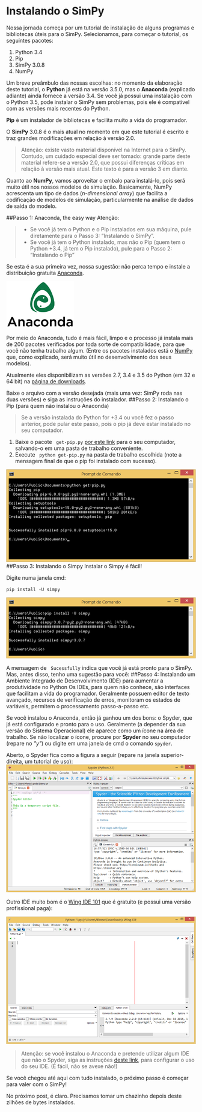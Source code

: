 # Instalando o SimPy
Nossa jornada começa por um tutorial de instalação de alguns programas e bibliotecas úteis para o SimPy. Selecionamos, para começar o tutorial, os seguintes pacotes:
1.	Python 3.4
2.	Pip
3.	SimPy 3.0.8
4.	NumPy

Um breve preâmbulo das nossas escolhas: no momento da elaboração deste tutorial, o **Python** já está na versão 3.5.0, mas o **Anaconda** (explicado adiante) ainda fornece a versão 3.4. Se você já possui uma instalação com o Python 3.5, pode instalar o SimPy sem problemas, pois ele é compatível com as versões mais recentes do Python.

**Pip** é um instalador de bibliotecas e facilita muito a vida do programador. 

O **SimPy** 3.0.8 é o mais atual no momento em que este tutorial é escrito e traz grandes modificações em relação à versão 2.0.

> Atenção: existe vasto material disponível na Internet para o SimPy. Contudo, um cuidado especial deve ser tomado: grande parte deste material refere-se a versão 2.0, que possui diferenças críticas em relação à versão mais atual. Este texto é para a versão 3 em diante.


Quanto ao **NumPy**, vamos aproveitar o embalo para instalá-lo, pois será muito útil nos nossos modelos de simulação. Basicamente, NumPy acrescenta um tipo de dados (*n-dimensional array*) que facilita a codificação de modelos de simulação, particularmente na análise de dados de saída do modelo.


##Passo 1: Anaconda, the easy way
Atenção:
> * Se você já tem o Python e o Pip instalados em sua máquina, pule diretamente para o Passo 3: “Instalando o SimPy”. 
> * Se você já tem o Python instalado, mas não o Pip (quem tem o Python +3.4, já tem o Pip instalado), pule para o Passo 2: “Instalando o Pip”

Se esta é a sua primeira vez, nossa sugestão: não perca tempo e instale a distribuição gratuita [Anaconda](http://continuum.io/downloads). 

![Anaconda logo](https://github.com/afmedina/tutorial-simpy/blob/master/Anaconda_Logo180.png?raw=true)
	 
Por meio do Anaconda, tudo é mais fácil, limpo e o processo já instala mais de 200 pacotes verificados por toda sorte de compatibilidade, para que você não tenha trabalho algum. (Entre os pacotes instalados está o [NumPy](http://www.numpy.org/) que, como explicado, será muito útil no desenvolvimento dos seus modelos).

Atualmente eles disponibilizam as versões 2.7, 3.4 e 3.5 do Python (em 32 e 64 bit) na [página de downloads](http://continuum.io/downloads).

Baixe o arquivo com a versão desejada (mais uma vez: SimPy roda nas duas versões) e siga as instruções do instalador.
##Passo 2: Instalando o Pip (para quem não instalou o Anaconda)
>Se a versão instalada do Python for +3.4 ou você fez o passo anterior,  pode pular este passo, pois o pip já deve estar instalado no seu computador.

1.	Baixe o pacote ```
get-pip.py```
 [por este link](https://bootstrap.pypa.io/get-pip.py) para o seu computador, salvando-o em uma pasta de trabalho conveniente. 
2.	Execute ```
python get-pip.py```
 na pasta de trabalho escolhida (note a mensagem final de que o pip foi instalado com sucesso).

![cmd get-pip.py](https://github.com/afmedina/tutorial-simpy/blob/master/instalacao%20cmd%20get-pip.png?raw=true)
##Passo 3: Instalando o Simpy
Instalar o Simpy é fácil!

Digite numa janela cmd: 
```
pip install -U simpy
```
![cmd simpy](https://github.com/afmedina/tutorial-simpy/blob/master/instalacao%20cmd%20simpy.png?raw=true)

A mensagem de ```
Sucessfully```
 indica que você já está pronto para o SimPy. Mas, antes disso, tenho uma sugestão para você:
##Passo 4: Instalando um Ambiente Integrado de Desenvolvimento (IDE) para aumentar a produtividade no Python
Os IDEs, para quem não conhece, são interfaces que facilitam a vida do programador. Geralmente possuem editor de texto avançado, recursos de verificação de erros, monitoram os estados de variáveis, permitem o processamento passo-a-passo etc.

Se você instalou o Anaconda, então já ganhou um dos bons: o Spyder, que já está configurado e pronto para o uso. Geralmente (a depender da sua versão do Sistema Operacional) ele aparece como um ícone na área de trabalho. Se não localizar o ícone, procure por **Spyder** no seu computador (repare no *"y"*) ou digite em uma janela de cmd o comando `spyder`.

Aberto, o Spyder fica como a figura a seguir (repare na janela superior-direita, um tutorial de uso):
![IDE Spider](https://github.com/afmedina/tutorial-simpy/blob/master/instalacao%20spyder800.png?raw=true)

Outro IDE muito bom é o [Wing IDE 101](http://wingware.com/downloads/wingide-101) que é gratuito (e possui uma versão profissional paga):

![IDE Wing 101](https://github.com/afmedina/tutorial-simpy/blob/master/instalacao%20wing%20101%20800.png?raw=true)


>Atenção: se você instalou o Anaconda e pretende utilizar algum IDE que não o Spyder, siga as instruções [deste link](http://docs.continuum.io/anaconda/ide_integration), para configurar o uso do seu IDE. (É fácil, não se avexe não!)

Se você chegou até aqui com tudo instalado, o próximo passo é começar para valer com o SimPy!

No próximo post, é claro. Precisamos tomar um chazinho depois deste zilhões de bytes instalados.




